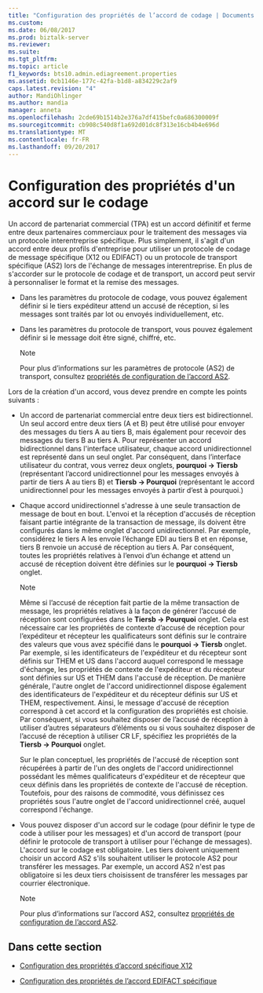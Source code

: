 ```yaml
---
title: "Configuration des propriétés de l’accord de codage | Documents Microsoft"
ms.custom: 
ms.date: 06/08/2017
ms.prod: biztalk-server
ms.reviewer: 
ms.suite: 
ms.tgt_pltfrm: 
ms.topic: article
f1_keywords: bts10.admin.ediagreement.properties
ms.assetid: 0cb1146e-177c-42fa-b1d8-a834229c2af9
caps.latest.revision: "4"
author: MandiOhlinger
ms.author: mandia
manager: anneta
ms.openlocfilehash: 2cde69b1514b2e376a7df415befc0a686300009f
ms.sourcegitcommit: cb908c540d8f1a692d01dc8f313e16cb4b4e696d
ms.translationtype: MT
ms.contentlocale: fr-FR
ms.lasthandoff: 09/20/2017
---
```

# <a name="configuring-encoding-agreement-properties"></a>Configuration des propriétés d'un accord sur le codage
Un accord de partenariat commercial (TPA) est un accord définitif et ferme entre deux partenaires commerciaux pour le traitement des messages via un protocole interentreprise spécifique. Plus simplement, il s'agit d'un accord entre deux profils d'entreprise pour utiliser un protocole de codage de message spécifique (X12 ou EDIFACT) ou un protocole de transport spécifique (AS2) lors de l'échange de messages interentreprise. En plus de s'accorder sur le protocole de codage et de transport, un accord peut servir à personnaliser le format et la remise des messages.  
  
-   Dans les paramètres du protocole de codage, vous pouvez également définir si le tiers expéditeur attend un accusé de réception, si les messages sont traités par lot ou envoyés individuellement, etc.  
  
-   Dans les paramètres du protocole de transport, vous pouvez également définir si le message doit être signé, chiffré, etc.  
  
    > [!NOTE]
    >  Pour plus d’informations sur les paramètres de protocole (AS2) de transport, consultez [propriétés de configuration de l’accord AS2](../core/configuring-as2-agreement-properties.md).  
  
 Lors de la création d'un accord, vous devez prendre en compte les points suivants :  
  
-   Un accord de partenariat commercial entre deux tiers est bidirectionnel. Un seul accord entre deux tiers (A et B) peut être utilisé pour envoyer des messages du tiers A au tiers B, mais également pour recevoir des messages du tiers B au tiers A. Pour représenter un accord bidirectionnel dans l'interface utilisateur, chaque accord unidirectionnel est représenté dans un seul onglet. Par conséquent, dans l’interface utilisateur du contrat, vous verrez deux onglets, **pourquoi -> Tiersb** (représentant l’accord unidirectionnel pour les messages envoyés à partir de tiers A au tiers B) et **Tiersb -> Pourquoi** (représentant le accord unidirectionnel pour les messages envoyés à partir d’est à pourquoi.)  
  
-   Chaque accord unidirectionnel s'adresse à une seule transaction de message de bout en bout. L'envoi et la réception d'accusés de réception faisant partie intégrante de la transaction de message, ils doivent être configurés dans le même onglet d'accord unidirectionnel. Par exemple, considérez le tiers A les envoie l’échange EDI au tiers B et en réponse, tiers B renvoie un accusé de réception au tiers A. Par conséquent, toutes les propriétés relatives à l’envoi d’un échange et attend un accusé de réception doivent être définies sur le **pourquoi -> Tiersb** onglet.  
  
    > [!NOTE]
    >  Même si l’accusé de réception fait partie de la même transaction de message, les propriétés relatives à la façon de générer l’accusé de réception sont configurées dans le **Tiersb -> Pourquoi** onglet. Cela est nécessaire car les propriétés de contexte d’accusé de réception pour l’expéditeur et récepteur les qualificateurs sont définis sur le contraire des valeurs que vous avez spécifié dans le **pourquoi -> Tiersb** onglet. Par exemple, si les identificateurs de l'expéditeur et du récepteur sont définis sur THEM et US dans l'accord auquel correspond le message d'échange, les propriétés de contexte de l'expéditeur et du récepteur sont définies sur US et THEM dans l'accusé de réception. De manière générale, l'autre onglet de l'accord unidirectionnel dispose également des identificateurs de l'expéditeur et du récepteur définis sur US et THEM, respectivement. Ainsi, le message d'accusé de réception correspond à cet accord et la configuration des propriétés est choisie. Par conséquent, si vous souhaitez disposer de l’accusé de réception à utiliser d’autres séparateurs d’éléments ou si vous souhaitez disposer de l’accusé de réception à utiliser CR LF, spécifiez les propriétés de la **Tiersb -> Pourquoi** onglet.  
    >   
    >  Sur le plan conceptuel, les propriétés de l'accusé de réception sont récupérées à partir de l'un des onglets de l'accord unidirectionnel possédant les mêmes qualificateurs d'expéditeur et de récepteur que ceux définis dans les propriétés de contexte de l'accusé de réception. Toutefois, pour des raisons de commodité, vous définissez ces propriétés sous l'autre onglet de l'accord unidirectionnel créé, auquel correspond l'échange.  
  
-   Vous pouvez disposer d'un accord sur le codage (pour définir le type de code à utiliser pour les messages) et d'un accord de transport (pour définir le protocole de transport à utiliser pour l'échange de messages). L'accord sur le codage est obligatoire. Les tiers doivent uniquement choisir un accord AS2 s'ils souhaitent utiliser le protocole AS2 pour transférer les messages. Par exemple, un accord AS2 n'est pas obligatoire si les deux tiers choisissent de transférer les messages par courrier électronique.  
  
    > [!NOTE]
    >  Pour plus d’informations sur l’accord AS2, consultez [propriétés de configuration de l’accord AS2](../core/configuring-as2-agreement-properties.md).  
  
## <a name="in-this-section"></a>Dans cette section  
  
-   [Configuration des propriétés d’accord spécifique X12](../core/configuring-x12-specific-agreement-properties.md)  
  
-   [Configuration des propriétés de l’accord EDIFACT spécifique](../core/configuring-edifact-specific-agreement-properties.md)